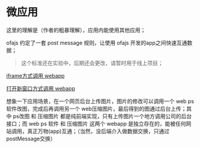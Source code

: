 # 微应用

这里的理解是（作者的粗暴理解），应用内能使用其他应用；

ofajs 约定了一套 post message 规则，让使用 ofajs 开发的app之间快速互通数据；

> 这个标准还在实验中，后期还会更改，请暂时用于线上项目；

[iframe方式调用 webapp](https://kirakiray.github.io/ofa.js/lib/frame-app/demo/test.html)

[打开新窗口方式调用 webapp](https://kirakiray.github.io/ofa.js/libtest/opentest/open.html)

想象一下应用场景，在一个网页后台上传图片，图片的修改可以调用一个 web ps软件改图，完成后再调用另一个 web压缩图片，最后得到的图通过后台上传；其中 ps改图 和 压缩图片 都是纯前端实现，只有上传图片一个地方调用公司的后台接口；而 web ps 软件 和 压缩图片 这两个 webapp 是独立存在的，能被任何网站调用，真正万物(app)互通；（当然，没后端介入做数据交换，只通过postMessage交换）